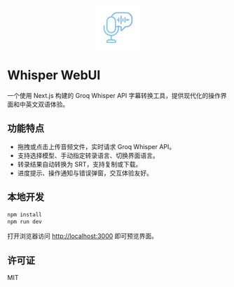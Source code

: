 <p align="center">
  <img src="public/favourite.webp" alt="Folder icon" width="100">
</p>

# Whisper WebUI

一个使用 Next.js 构建的 Groq Whisper API 字幕转换工具，提供现代化的操作界面和中英文双语体验。

## 功能特点

- 拖拽或点击上传音频文件，实时请求 Groq Whisper API。
- 支持选择模型、手动指定转录语言、切换界面语言。
- 转录结果自动转换为 SRT，支持复制或下载。
- 进度提示、操作通知与错误弹窗，交互体验友好。

## 本地开发

```bash
npm install
npm run dev
```

打开浏览器访问 [http://localhost:3000](http://localhost:3000) 即可预览界面。

## 许可证

MIT
